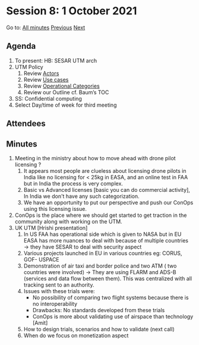 # Session 8: 1 October 2021

Go to: [All minutes](../../index.md) [Previous](../09/28.md) [Next](05.md)

## Agenda

1. To present: HB: SESAR UTM arch
1. UTM Policy
	1. Review [Actors](../../../work-items/i05/#actors)
	1. Review [Use cases](../../../work-items/i05/#use-cases)
	1. Review [Operational Categories](https://utm-working-group.github.io/uarrg-risk/working-drafts/operational-categories/)
	1. Review our Outline cf. Baum’s TOC
1. SS: Confidential computing
1. Select Day/time of week for third meeting

## Attendees

## Minutes

1. Meeting in the ministry about how to move ahead with drone pilot licensing ?
      1. It appears most people are clueless about licensing drone pilots in India like no licensing for < 25kg in EASA, and an online test in FAA but in India the process is very complex.
      2. Basic vs Advanced  licenses [basic you can do commercial activity], In India we don't have any such categorization.
      3. We have an opportunity to put our perspective and push our ConOps using this licensing issue.
2. ConOps is the place where we should get started to get traction in the community along with working on the UTM.
3. UK UTM [Hrishi presentation]
      1. In US FAA has operational side which is given to NASA but in EU EASA has more nuances to deal with because of multiple countries → they have SESAR to deal with security aspect
      2. Various projects launched in EU in various countries eg: CORUS, GOF- USPACE
      3. Demonstration of air taxi and border police and two ATM ( two countries were involved) → They are using FLARM and ADS-B (services and data flow between them). This was centralized with all tracking sent to an authority.
      4. Issues with these trials were:
         - No possibility of comparing two flight systems because there is no interoperability
         - Drawbacks: No standards developed from these trials
         - ConOps is more about validating use of airspace than technology [Amit]
      5. How to design trials, scenarios and how to validate (next call)
      6. When do we focus on monetization aspect

